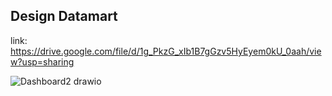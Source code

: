 ## Design Datamart
link: https://drive.google.com/file/d/1g_PkzG_xIb1B7gGzv5HyEyem0kU_0aah/view?usp=sharing

![Dashboard2 drawio](https://github.com/user-attachments/assets/3b24f296-d96c-429f-984c-2ee56b7352d4)

